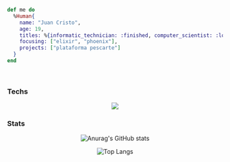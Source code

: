 ```elixir
def me do 
  %Human{
    name: "Juan Cristo",
    age: 19,
    titles: %{informatic_technician: :finished, computer_scientist: :loading},
    focusing: ["elixir", "phoenix"],
    projects: ["plataforma pescarte"]
  }
end

```

<br> 

### Techs
<p align="center">
  <a href="https://skillicons.dev">
    <img src="https://skillicons.dev/icons?i=elixir,postgres,javascript,react,tailwind" />
  </a>
</p>

### Stats

<div align="center">
  
![Anurag's GitHub stats](https://github-readme-stats.vercel.app/api?username=juanzeen&show_icons=true&theme=tokyonight)

![Top Langs](https://github-readme-stats.vercel.app/api/top-langs/?username=juanzeen&layout=compact&theme=tokyonight)
</div>



